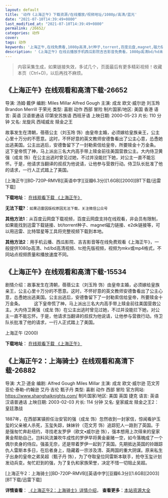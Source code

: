 ```yaml
---
layout: default
title: '动作《上海正午》下载资源/在线播放/视频地址/1080p/高清/蓝光'
date: "2021-07-10T14:39:49+0800"
last_modified_at: "2021-07-10T14:39:49+0800"
permalink: /26652/
categories: 动作
cover:
tags: 动作
keywords: '上海正午,在线免费看,1080p高清,bt种子,torrent,百度云盘,magnet,磁力链,迅雷下载资源'
description: '《上海正午》在线云播放手机西瓜影院吉吉影音免费看，1080p高清bd/hd未删减完整版和tc抢先枪版，mkv/mp4格式，附带bt/torrent种子、magnet/磁力链、百度云盘、网盘资源迅雷下载链接'
---
```


>内容采集生成，如果链接失效，多试几个，页面最后有更多精彩视频！收藏本页（Ctrl+D)，以后再找不麻烦。


## 《上海正午》在线观看和高清下载-26652

导演: 汤姆·戴伊 编剧: Miles Millar Alfred Gough 主演: 成龙 欧文·威尔逊 刘玉玲 Brandon Merrill 于荣光 类型: 喜剧 动作 西部 冒险 制片国家/地区: 美国 香港 语言: 英语 汉语普通话 印第安苏族语 西班牙语 上映日期: 2000-05-23 片长: 110 分钟 又名: 龙旋风 西域威龙 赎金之王

故事发生在清朝，蓓蓓公主（刘玉玲 饰）由皇帝主婚，必须嫁给皇族亲王，公主心里十万分的不愿意。这时，不怀好意的英文教师安德鲁看出了公主心意，怂恿她出逃美国。公主出逃后，安德鲁留下了一封勒索信给皇帝，所要赎金十万金条。 这下皇帝慌了神，马上派出三名大内高手带上赎金前往美国营救公主。大内侍卫黄强（成龙 饰）在公主出逃时曾见过她，不过并没能拦下她，对公主一直不能忘怀。于是，他请求当翻译的叔叔为他说请，让他参与营救行动。侍卫队长批准了他的请求，一行人正式踏上了美国。


[上海正午][BD-720P-RMVB][英语中字][豆瓣6.3分][1.6GB][2000][BT下载/迅雷下载]

**下载地址**： [在线观看下载 《上海正午》](https://www.btdx8.com/torrent/shanghai_noon_2000.html) 


**无法下载?**：`如果迅雷因版权原因无法下载，关注微信公众号 `

**其他方法1**：从百度云网盘下载视频，百度云网盘支持在线观看，非会员有限制，如果能找到迅雷下载链接、bt/torrent种子、magnet磁力链接、e2dk链接等，可以用迅雷、比特彗星等工具将完整视频下载到本地。

**其他方法2**：用手机云播、西瓜影院、吉吉影音等在线免费观看《上海正午》，一般提供1080p高清、hd/bd高清视频、tc抢先版视频，视频为mkv或mp4格式，不同站点视频质量和播放速度不同。


## 《上海正午》在线观看和高清下载-15534

剧情介绍：故事发生在清朝，蓓蓓公主（刘玉玲 饰）由皇帝主婚，必须嫁给皇族亲王，公主心里十万分的不愿意。这时，不怀好意的英文教师安德鲁看出了公主心意，怂恿她出逃美国。公主出逃后，安德鲁留下了一封勒索信给皇帝，所要赎金十万金条。  　　这下皇帝慌了神，马上派出三名大内高手带上赎金前往美国营救公主。大内侍卫黄强（成龙 饰）在公主出逃时曾见过她，不过并没能拦下她，对公主一直不能忘怀。于是，他请求当翻译的叔叔为他说请，让他参与营救行动。侍卫队长批准了他的请求，一行人正式踏上了美国。


上海正午 (2000)

**下载地址**： [在线观看下载 《上海正午》](https://www.btbtdy.me/btdy/dy4550.html) 


## 《上海正午2：上海骑士》在线观看和高清下载-26882

导演: 大卫·道金 编剧: Alfred Gough Miles Millar 主演: 成龙 欧文·威尔逊 范文芳 亚伦·泰勒-约翰逊 艾丹·吉伦 甄子丹 类型: 喜剧 动作 西部 冒险 官方网站: https://www.shanghaiknights.com/ 制片国家/地区: 美国 英国 捷克 语言: 英语 汉语普通话 上映日期: 2003-02-03 片长: 114 分钟 又名: 皇家威龙 赎金之王2：皇廷激战

1887年，在西部某镇担任治安官的强（成龙 饰）忽然收到一封家信，惊闻看护玉玺的父亲被人杀死，玉玺失踪，妹妹铃（范文芳 饰）追踪犯人一路到了英国。于是强匆忙奔赴纽约，寻找老友罗伊（欧文•威尔逊 饰），强本想用上次得来的皇家黄金帮助自己，岂料风流兼吹牛成性的罗伊早将黄金豪赌一空，如今落魄成了一个偶尔卖身的侍应。强虽无奈，还是带着罗伊一起到了英国。先期抵达英国的铃跟踪仇人雷斯本多日，在后者身上，隐藏着一宗涉及清、英两国的重大阴谋。原来私生子出身的皇帝之弟吴超（甄子丹 饰），为了夺取皇位同雷斯本联手，抢夺玉玺计划发动兵变。匆忙赶到的强，为了复仇和家族荣誉，决定不惜一切阻止吴超。


[上海正午2：上海骑士][BD-720P-RMVB][英语中字][豆瓣6.3分][1.6GB][2003][BT下载/迅雷下载]

**详情查看**： [《上海正午2：上海骑士》详情介绍](/movie/26882/)， **查看更多**：[本站资源大全](/movie/t/all/)


